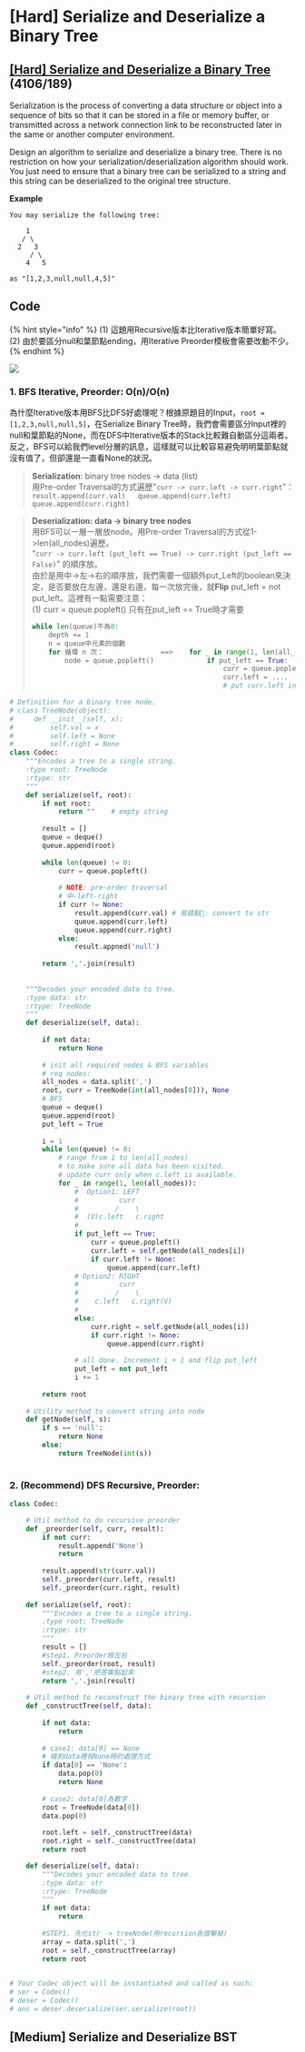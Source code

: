 # \[Hard\] Serialize and Deserialize a Binary Tree

## [\[Hard\] Serialize and Deserialize a Binary Tree](https://leetcode.com/problems/serialize-and-deserialize-binary-tree/)        \(4106/189\)

Serialization is the process of converting a data structure or object into a sequence of bits so that it can be stored in a file or memory buffer, or transmitted across a network connection link to be reconstructed later in the same or another computer environment.

Design an algorithm to serialize and deserialize a binary tree. There is no restriction on how your serialization/deserialization algorithm should work. You just need to ensure that a binary tree can be serialized to a string and this string can be deserialized to the original tree structure.

**Example**

```text
You may serialize the following tree:

    1
   / \
  2   3
     / \
    4   5

as "[1,2,3,null,null,4,5]"
```

## Code

{% hint style="info" %}
\(1\) 這題用Recursive版本比Iterative版本簡單好寫。  
\(2\) 由於要區分null和葉節點ending，用Iterative Preorder模板會需要改動不少。
{% endhint %}

![](../../.gitbook/assets/serialize-and-deserialize_binarytree.jpg)

### 1. BFS Iterative, Preorder: O\(n\)/O\(n\)

為什麼Iterative版本用BFS比DFS好處理呢？根據原題目的Input，`root = [1,2,3,null,null,5]`，在Serialize Binary Tree時，我們會需要區分Input裡的null和葉節點的None，而在DFS中Iterative版本的Stack比較難自動區分這兩者。反之，BFS可以給我們level分層的訊息，這樣就可以比較容易避免明明葉節點就沒有值了，但卻還是一直看None的狀況。

> **Serialization**: binary tree nodes -&gt; data \(list\)  
> 用Pre-order Traversal的方式遍歷"`curr -> curr.left -> curr.right`"：  
> `result.append(curr.val)  
> queue.append(curr.left)  
> queue.append(curr.right)`

> **Deserialization: data -&gt; binary tree nodes**  
> 用BFS可以一層一層放node。用Pre-order Traversal的方式從1-&gt;len\(all\_nodes\)遍歷。  
> “`curr -> curr.left (put_left == True) -> curr.right (put_left == False)`" 的順序放。  
> 由於是用中-&gt;左-&gt;右的順序放，我們需要一個額外put\_Left的boolean來決定，是否要放在左邊，還是右邊。每一次放完後，就**Flip** put\_left = not put\_left。這裡有一點需要注意：  
> \(1\) curr = queue.popleft\(\) 只有在put\_left == True時才需要
>
> ```python
> while len(queue)不為0:
>     depth += 1
>     n = queue中元素的個數
>     for 循環 n 次：              ==>    for _ in range(1, len(all_nodes))
>         node = queue.popleft()             if put_left == True: 
>                                                curr = queue.popleft()
>                                                curr.left = ....
>                                                # put curr.left into the queue
> ```

```python
# Definition for a binary tree node.
# class TreeNode(object):
#     def __init__(self, x):
#         self.val = x
#         self.left = None
#         self.right = None
class Codec:
    """Encodes a tree to a single string.
    :type root: TreeNode
    :rtype: str
    """
    def serialize(self, root):
        if not root:
            return ""    # empty string
        
        result = []
        queue = deque()
        queue.append(root)
        
        while len(queue) != 0:
            curr = queue.popleft()
            
            # NOTE: pre-order traversal
            # 中-left-right
            if curr != None:
                result.append(curr.val) # 易錯點: convert to str 
                queue.append(curr.left)
                queue.append(curr.right)
            else:
                result.appned('null')
        
        return ','.join(result)
    
    
    """Decodes your encoded data to tree.        
    :type data: str
    :rtype: TreeNode
    """
    def deserialize(self, data):
        
        if not data:
            return None
        
        # init all required nodes & BFS variables
        # req nodes:
        all_nodes = data.split(',')
        root, curr = TreeNode(int(all_nodes[0])), None
        # BFS
        queue = deque()
        queue.append(root)
        put_left = True
        
        i = 1
        while len(queue) != 0:
            # range from 1 to len(all_nodes) 
            # to make sure all data has been visited.
            # update curr only when c.left is available. 
            for _ in range(1, len(all_nodes)):
                #  Option1: LEFT
                #          curr
                #         /    \
                #  (V)c.left   c.right
                #
                if put_left == True:
                    curr = queue.popleft()
                    curr.left = self.getNode(all_nodes[i])
                    if curr.left != None:
                        queue.append(curr.left)
                # Option2: RIGHT
                #          curr
                #         /    \
                #    c.left   c.right(V)
                #                
                else:
                    curr.right = self.getNode(all_nodes[i])
                    if curr.right != None:
                        queue.append(curr.right)
                
                # all done. Increment i + 1 and flip put_left 
                put_left = not put_left
                i += 1
            
        return root
    
    # Utility method to convert string into node        
    def getNode(self, s):
        if s == 'null':
            return None
        else:
            return TreeNode(int(s))
                
```

### 2. \(Recommend\) DFS Recursive, Preorder: 

```python
class Codec:

    # Util method to do recursive preorder
    def _preorder(self, curr, result):
        if not curr:
            result.append('None')
            return
        
        result.append(str(curr.val))
        self._preorder(curr.left, result)
        self._preorder(curr.right, result)
    
    def serialize(self, root):
        """Encodes a tree to a single string.
        :type root: TreeNode
        :rtype: str
        """
        result = []
        #step1. Preorder根左右
        self._preorder(root, result)
        #step2. 用','把答案黏起來
        return ','.join(result)
        
    # Util method to reconstruct the binary tree with recursion        
    def _constructTree(self, data):
        
        if not data:
            return
            
        # case1: data[0] == None
        # 碰到data裡有None時的處理方式
        if data[0] == 'None':
            data.pop(0)
            return None
        
        # case2: data[0]為數字
        root = TreeNode(data[0])
        data.pop(0)
        
        root.left = self._constructTree(data)
        root.right = self._constructTree(data)     
        return root

    def deserialize(self, data):
        """Decodes your encoded data to tree.
        :type data: str
        :rtype: TreeNode
        """
        if not data:
            return
        
        #STEP1. 先化str -> treeNode(用recursion各個擊破)
        array = data.split(',')
        root = self._constructTree(array)
        return root
        

# Your Codec object will be instantiated and called as such:
# ser = Codec()
# deser = Codec()
# ans = deser.deserialize(ser.serialize(root))
```

## \[Medium\] Serialize and Deserialize BST

